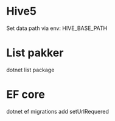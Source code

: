 # Hive5
Set data path via env: HIVE_BASE_PATH


# List pakker
dotnet list package

# EF core
dotnet ef migrations add setUrlRequered


